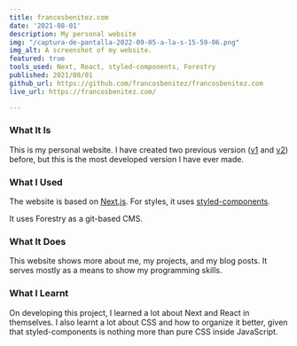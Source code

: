 ```yaml
---
title: francosbenitez.com
date: '2021-08-01'
description: My personal website
img: "/captura-de-pantalla-2022-09-05-a-la-s-15-59-06.png"
img_alt: A screenshot of my website.
featured: true
tools_used: Next, React, styled-components, Forestry
published: 2021/08/01
github_url: https://github.com/francosbenitez/francosbenitez.com
live_url: https://francosbenitez.com/

---
```

### What It Is

This is my personal website. I have created two previous version ([v1](http://francosbenitez.netlify.app/) and [v2](https://github.com/francosbenitez/v2)) before, but this is the most developed version I have ever made.

### What I Used

The website is based on [Next.js](https://nextjs.org/). For styles, it uses [styled-components](https://styled-icons.js.org/).

It uses Forestry as a git-based CMS.

### What It Does

This website shows more about me, my projects, and my blog posts. It serves mostly as a means to show my programming skills.

### What I Learnt

On developing this project, I learned a lot about Next and React in themselves. I also learnt a lot about CSS and how to organize it better, given that styled-components is nothing more than pure CSS inside JavaScript.